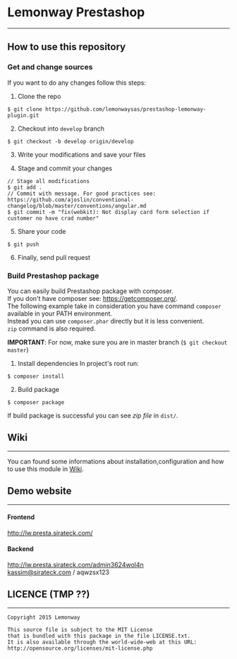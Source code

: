 # Lemonway Prestashop
---
## How to use this repository

### Get and change sources
If you want to do any changes follow this steps:

1.  Clone the repo
  ```
  $ git clone https://github.com/lemonwaysas/prestashop-lemonway-plugin.git
  ```

2.  Checkout into `develop` branch
  ```
  $ git checkout -b develop origin/develop
  ```
3.  Write your modifications and save your files

4. Stage and commit your changes
  ```
  // Stage all modifications
  $ git add .
  // Commit with message. For good practices see: https://github.com/ajoslin/conventional-changelog/blob/master/conventions/angular.md  
  $ git commit -m "fix(webkit): Not display card form selection if customer no have crad number"
  ```
5.  Share your code
  ```
  $ git push
  ```
  
6. Finally, send pull request

### Build Prestashop package

You can easily build Prestashop package with composer.  
If you don't have composer see: https://getcomposer.org/.  
The following example take in consideration you have command `composer` available in your PATH environment.  
Instead you can use `composer.phar` directly but it is less convenient.  
`zip` command is also required.

**IMPORTANT**: For now, make sure you are in master branch (`$ git checkout master`)

1.  Install dependencies
  In project's root run:
  ```
  $ composer install
  ```

2.  Build package
  ```
  $ composer package
  ```

  If build package is successful you can see *zip file* in `dist/`.


## Wiki
---
You can found some informations about installation,configuration and how to use this module in [Wiki](http://gitlab.sirateck.com/prestashop-modules/lemonway-presta/wikis/home).

## Demo website
---
#### Frontend
http://lw.presta.sirateck.com/
#### Backend
http://lw.presta.sirateck.com/admin3624wol4n  
kassim@sirateck.com / aqwzsx123


## LICENCE (TMP ??)
---
```
Copyright 2015 Lemonway

This source file is subject to the MIT License
that is bundled with this package in the file LICENSE.txt.
It is also available through the world-wide-web at this URL:
http://opensource.org/licenses/mit-license.php
```
